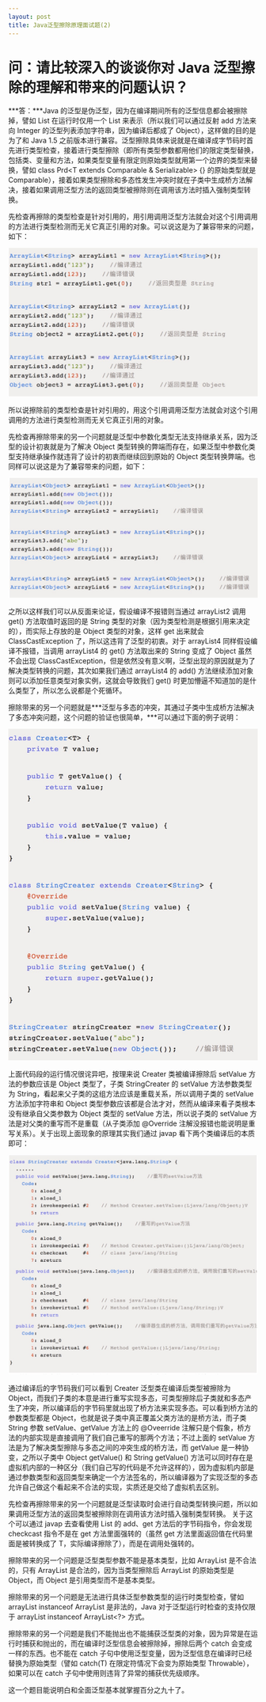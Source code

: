 ```yaml
---
layout: post
title: Java泛型擦除原理面试题(2)
---
```

# 问：请比较深入的谈谈你对 Java 泛型擦除的理解和带来的问题认识？  
***答：***Java 的泛型是伪泛型，因为在编译期间所有的泛型信息都会被擦除掉，譬如 List<Integer> 在运行时仅用一个 List 来表示（所以我们可以通过反射 add 方法来向 Integer 的泛型列表添加字符串，因为编译后都成了 Object），这样做的目的是为了和 Java 1.5 之前版本进行兼容。泛型擦除具体来说就是在编译成字节码时首先进行类型检查，接着进行类型擦除（即所有类型参数都用他们的限定类型替换，包括类、变量和方法，如果类型变量有限定则原始类型就用第一个边界的类型来替换，譬如 class Prd<T extends Comparable & Serializable> {} 的原始类型就是 Comparable），接着如果类型擦除和多态性发生冲突时就在子类中生成桥方法解决，接着如果调用泛型方法的返回类型被擦除则在调用该方法时插入强制类型转换。

先检查再擦除的类型检查是针对引用的，用引用调用泛型方法就会对这个引用调用的方法进行类型检测而无关它真正引用的对象。可以说这是为了兼容带来的问题，如下：  

<img src="https://github.com/jieqiudede/blog/blob/gh-pages/image/fan-1.png?raw=true">

所以说擦除前的类型检查是针对引用的，用这个引用调用泛型方法就会对这个引用调用的方法进行类型检测而无关它真正引用的对象。

先检查再擦除带来的另一个问题就是泛型中参数化类型无法支持继承关系，因为泛型的设计初衷就是为了解决 Object 类型转换的弊端而存在，如果泛型中参数化类型支持继承操作就违背了设计的初衷而继续回到原始的 Object 类型转换弊端。也同样可以说这是为了兼容带来的问题，如下：  

<img src="https://github.com/jieqiudede/blog/blob/gh-pages/image/fan-2.png?raw=true">

之所以这样我们可以从反面来论证，假设编译不报错则当通过 arrayList2 调用 get() 方法取值时返回的是 String 类型的对象（因为类型检测是根据引用来决定的），而实际上存放的是 Object 类型的对象，这样 get 出来就会 ClassCastException 了，所以这违背了泛型的初衷。对于 arrayList4 同样假设编译不报错，当调用 arrayList4 的 get() 方法取出来的 String 变成了 Object 虽然不会出现 ClassCastException，但是依然没有意义啊，泛型出现的原因就是为了解决类型转换的问题，其次如果我们通过 arrayList4 的 add() 方法继续添加对象则可以添加任意类型对象实例，这就会导致我们 get() 时更加懵逼不知道加的是什么类型了，所以怎么说都是个死循环。

擦除带来的另一个问题就是***泛型与多态的冲突，其通过子类中生成桥方法解决了多态冲突问题，这个问题的验证也很简单，***可以通过下面的例子说明：

<img src="https://github.com/jieqiudede/blog/blob/gh-pages/image/fan-3.png?raw=true">

上面代码段的运行情况很诧异吧，按理来说 Creater 类被编译擦除后 setValue 方法的参数应该是 Object 类型了，子类 StringCreater 的 setValue 方法参数类型为 String，看起来父子类的这组方法应该是重载关系，所以调用子类的 setValue 方法添加字符串和 Object 类型参数应该都是合法才对，然而从编译来看子类根本没有继承自父类参数为 Object 类型的 setValue 方法，所以说子类的 setValue 方法是对父类的重写而不是重载（从子类添加 @Override 注解没报错也能说明是重写关系）。关于出现上面现象的原理其实我们通过 javap 看下两个类编译后的本质即可：

<img src="https://github.com/jieqiudede/blog/blob/gh-pages/image/fan-4.png?raw=true">

通过编译后的字节码我们可以看到 Creater 泛型类在编译后类型被擦除为 Object，而我们子类的本意是进行重写实现多态，可类型擦除后子类就和多态产生了冲突，所以编译后的字节码里就出现了桥方法来实现多态。可以看到桥方法的参数类型都是 Object，也就是说子类中真正覆盖父类方法的是桥方法，而子类 String 参数 setValue、getValue 方法上的 @Oveerride 注解只是个假象，桥方法的内部实现是直接调用了我们自己重写的那两个方法；不过上面的 setValue 方法是为了解决类型擦除与多态之间的冲突生成的桥方法，而 getValue 是一种协变，之所以子类中 Object getValue() 和 String getValue() 方法可以同时存在是虚拟机内部的一种区分（我们自己写的代码是不允许这样的），因为虚拟机内部是通过参数类型和返回类型来确定一个方法签名的，所以编译器为了实现泛型的多态允许自己做这个看起来不合法的实现，实质还是交给了虚拟机去区别。

先检查再擦除带来的另一个问题就是泛型读取时会进行自动类型转换问题，所以如果调用泛型方法的返回类型被擦除则在调用该方法时插入强制类型转换。
关于这个可以通过 javap 去查看使用 List 的 add、get 方法后的字节码指令，你会发现 checkcast 指令不是在 get 方法里面强转的（虽然 get 方法里面返回值在代码里面是被转换成了 T，实际编译擦除了），而是在调用处强转的。

擦除带来的另一个问题是泛型类型参数不能是基本类型，比如 ArrayList<int> 是不合法的，只有 ArrayList<Integer> 是合法的，因为当类型擦除后 ArrayList 的原始类型是 Object，而 Object 是引用类型而不是基本类型。

擦除带来的另一个问题是无法进行具体泛型参数类型的运行时类型检查，譬如 arrayList instanceof ArrayList<String> 是非法的，Java 对于泛型运行时检查的支持仅限于 arrayList instanceof ArrayList<?> 方式。

擦除带来的另一个问题是我们不能抛出也不能捕获泛型类的对象，因为异常是在运行时捕获和抛出的，而在编译时泛型信息会被擦除掉，擦除后两个 catch 会变成一样的东西。也不能在 catch 子句中使用泛型变量，因为泛型信息在编译时已经替换为原始类型（譬如 catch(T) 在限定符情况下会变为原始类型 Throwable），如果可以在 catch 子句中使用则违背了异常的捕获优先级顺序。

这一个题目能说明白和全面泛型基本就掌握百分之九十了。
